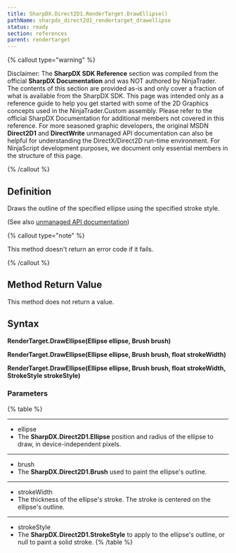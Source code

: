 ```yaml
---
title: SharpDX.Direct2D1.RenderTarget.DrawEllipse()
pathName: sharpdx_direct2d1_rendertarget_drawellipse
status: ready
section: references
parent: rendertarget
---
```


{% callout type="warning" %}

Disclaimer: The **SharpDX SDK Reference** section was compiled from the official **SharpDX Documentation** and was NOT authored by NinjaTrader. The contents of this section are provided as-is and only cover a fraction of what is available from the SharpDX SDK. This page was intended only as a reference guide to help you get started with some of the 2D Graphics concepts used in the NinjaTrader.Custom assembly. Please refer to the official SharpDX Documentation for additional members not covered in this reference. For more seasoned graphic developers, the original MSDN **Direct2D1** and **DirectWrite** unmanaged API documentation can also be helpful for understanding the DirectX/Direct2D run-time environment. For NinjaScript development purposes, we document only essential members in the structure of this page.

{% /callout %}

## Definition

Draws the outline of the specified ellipse using the specified stroke style.

(See also [unmanaged API documentation](http://msdn.microsoft.com/en-us/library/dd371886.aspx))

{% callout type="note" %}

This method doesn't return an error code if it fails.

{% /callout %}

## Method Return Value

This method does not return a value.

## Syntax

**RenderTarget.DrawEllipse(Ellipse ellipse, Brush brush)**  

**RenderTarget.DrawEllipse(Ellipse ellipse, Brush brush, float strokeWidth)**  

**RenderTarget.DrawEllipse(Ellipse ellipse, Brush brush, float strokeWidth, StrokeStyle strokeStyle)**

### Parameters

{% table %}

---

* ellipse
* The **SharpDX.Direct2D1.Ellipse** position and radius of the ellipse to draw, in device-independent pixels.

---

* brush
* The **SharpDX.Direct2D1.Brush** used to paint the ellipse's outline.

---

* strokeWidth
* The thickness of the ellipse's stroke. The stroke is centered on the ellipse's outline.

---

* strokeStyle
* The **SharpDX.Direct2D1.StrokeStyle** to apply to the ellipse's outline, or null to paint a solid stroke.
{% /table %}
